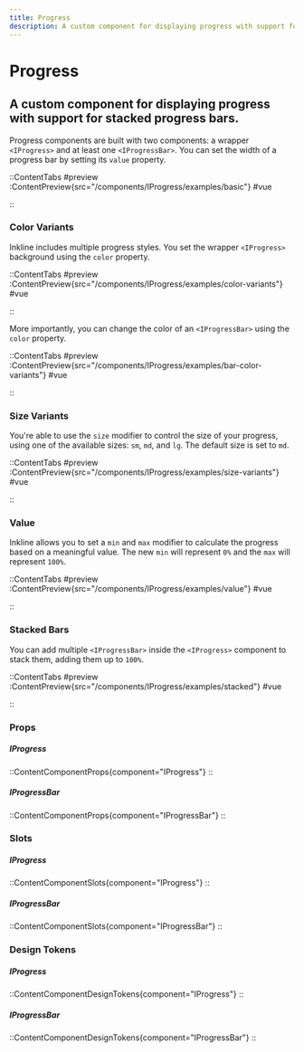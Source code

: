 ```yaml
---
title: Progress
description: A custom component for displaying progress with support for stacked progress bars.
---
```


# Progress
## A custom component for displaying progress with support for stacked progress bars.

Progress components are built with two components: a wrapper `<IProgress>` and at least one `<IProgressBar>`. You can set the width of a progress bar by setting its `value` property.

::ContentTabs
#preview
:ContentPreview{src="/components/IProgress/examples/basic"}
#vue
<!-- Autodocs{src="@inkline/inkline/components/IProgress/examples/basic.raw.vue" lang="vue"} -->
::

### Color Variants
Inkline includes multiple progress styles. You set the wrapper `<IProgress>` background using the `color` property.

::ContentTabs
#preview
:ContentPreview{src="/components/IProgress/examples/color-variants"}
#vue
<!-- Autodocs{src="@inkline/inkline/components/IProgress/examples/color-variants.raw.vue" lang="vue"} -->
::

More importantly, you can change the color of an `<IProgressBar>` using the `color` property.

::ContentTabs
#preview
:ContentPreview{src="/components/IProgress/examples/bar-color-variants"}
#vue
<!-- Autodocs{src="@inkline/inkline/components/IProgress/examples/bar-color-variants.raw.vue" lang="vue"} -->
::

### Size Variants
You're able to use the `size` modifier to control the size of your progress, using one of the available sizes: `sm`, `md`, and `lg`. 
The default size is set to `md`.

::ContentTabs
#preview
:ContentPreview{src="/components/IProgress/examples/size-variants"}
#vue
<!-- Autodocs{src="@inkline/inkline/components/IProgress/examples/size-variants.raw.vue" lang="vue"} -->
::

### Value
Inkline allows you to set a `min` and `max` modifier to calculate the progress based on a meaningful value. The new `min` will represent `0%` and the `max` will represent `100%`.

::ContentTabs
#preview
:ContentPreview{src="/components/IProgress/examples/value"}
#vue
<!-- Autodocs{src="@inkline/inkline/components/IProgress/examples/value.raw.vue" lang="vue"} -->
::

### Stacked Bars
You can add multiple `<IProgressBar>` inside the `<IProgress>` component to stack them, adding them up to `100%`.

::ContentTabs
#preview
:ContentPreview{src="/components/IProgress/examples/stacked"}
#vue
<!-- Autodocs{src="@inkline/inkline/components/IProgress/examples/stacked.raw.vue" lang="vue"} -->
::


### Props
##### IProgress
::ContentComponentProps{component="IProgress"}
::
##### IProgressBar
::ContentComponentProps{component="IProgressBar"}
::

### Slots
##### IProgress
::ContentComponentSlots{component="IProgress"}
::
##### IProgressBar
::ContentComponentSlots{component="IProgressBar"}
::

### Design Tokens
##### IProgress
::ContentComponentDesignTokens{component="IProgress"}
::
##### IProgressBar
::ContentComponentDesignTokens{component="IProgressBar"}
::

